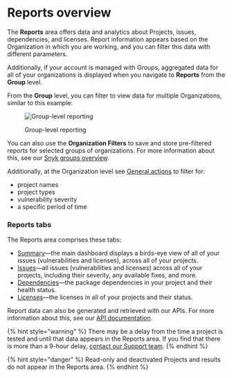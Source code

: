 # Reports overview

The **Reports** area offers data and analytics about Projects, issues, dependencies, and licenses. Report information appears based on the Organization in which you are working, and you can filter this data with different parameters.

Additionally, if your account is managed with Groups, aggregated data for all of your organizations is displayed when you navigate to **Reports** from the **Group** level.

From the **Group** level, you can filter to view data for multiple Organizations, similar to this example:

<figure><img src="../../.gitbook/assets/mceclip0-28-.png" alt="Group-level reporting"><figcaption><p>Group-level reporting</p></figcaption></figure>

You can also use the **Organization Filters** to save and store pre-filtered reports for selected groups of organizations. For more information about this, see our [Snyk groups overview](broken-reference).

Additionally, at the Organization level see [General actions](general-actions.md) to filter for:

* project names
* project types
* vulnerability severity
* a specific period of time

### Reports tabs

The Reports area comprises these tabs:

* [Summary](summary-tab.md)—the main dashboard displays a birds-eye view of all of your issues (vulnerabilities and licenses), across all of your projects.
* [Issues](issues-tab.md)—all issues (vulnerabilities and licenses) across all of your projects, including their severity, any available fixes, and more.
* [Dependencies](dependencies-tab.md)—the package dependencies in your project and their health status.
* [Licenses](licenses-tab.md)—the licenses in all of your projects and their status.

Report data can also be generated and retrieved with our APIs. For more information about this, see our [API documentation](https://snyk.docs.apiary.io/#introduction).

{% hint style="warning" %}
There may be a delay from the time a project is tested and until that data appears in the Reports area. If you find that there is more than a 9-hour delay, [contact our Support team](https://support.snyk.io/hc/en-us/requests/new).
{% endhint %}

{% hint style="danger" %}
Read-only and deactivated Projects and results do not appear in the Reports area.
{% endhint %}
